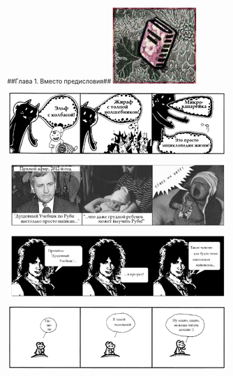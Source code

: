 ##Глава 1. Вместо предисловия##
![](images/chapter.poignant.guide-1.jpg)

![Удивительные истории](images/about.the.poignant.guide-1.png)

![Понятно даже ребенку](images/about.the.poignant.guide-2.jpg)

![Прозревший читатель](images/about.the.poignant.guide-3.png)

![Пи-пи-пи](images/about.the.poignant.guide-4.png)
